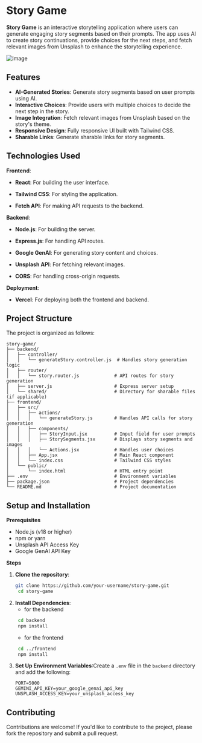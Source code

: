 # Story Game

**Story Game** is an interactive storytelling application where users can generate engaging story segments based on their prompts. The app uses AI to create story continuations, provide choices for the next steps, and fetch relevant images from Unsplash to enhance the storytelling experience.

![image](https://github.com/user-attachments/assets/b1600835-9acd-4868-887d-9f54d0f6f52e)

## Features
- **AI-Generated Stories**: Generate story segments based on user prompts using AI.
- **Interactive Choices**: Provide users with multiple choices to decide the next step in the story.
- **Image Integration**: Fetch relevant images from Unsplash based on the story's theme.
- **Responsive Design**: Fully responsive UI built with Tailwind CSS.
- **Sharable Links**: Generate sharable links for story segments.

## Technologies Used

**Frontend**:

- **React**: For building the user interface.

- **Tailwind CSS**: For styling the application.

- **Fetch API**: For making API requests to the backend.

**Backend**:

- **Node.js**: For building the server.

- **Express.js**: For handling API routes.

- **Google GenAI**: For generating story content and choices.

- **Unsplash API**: For fetching relevant images.

- **CORS**: For handling cross-origin requests.

**Deployment**:

- **Vercel**: For deploying both the frontend and backend.

## Project Structure
The project is organized as follows:
```
story-game/
├── backend/
│   ├── controller/
│   │   └── generateStory.controller.js  # Handles story generation logic
│   ├── router/
│   │   └── story.router.js             # API routes for story generation
│   ├── server.js                       # Express server setup
│   └── shared/                         # Directory for sharable files (if applicable)
├── frontend/
│   ├── src/
│   │   ├── actions/
│   │   │   └── generateStory.js        # Handles API calls for story generation
│   │   ├── components/
│   │   │   ├── StoryInput.jsx          # Input field for user prompts
│   │   │   ├── StorySegments.jsx       # Displays story segments and images
│   │   │   └── Actions.jsx             # Handles user choices
│   │   ├── App.jsx                     # Main React component
│   │   └── index.css                   # Tailwind CSS styles
│   └── public/
│       └── index.html                  # HTML entry point
├── .env                                # Environment variables
├── package.json                        # Project dependencies
└── README.md                           # Project documentation
```

## Setup and Installation

**Prerequisites**

- Node.js (v18 or higher)
- npm or yarn
- Unsplash API Access Key
- Google GenAI API Key

**Steps**

1. **Clone the repository**:
   ```bash
   git clone https://github.com/your-username/story-game.git
    cd story-game
   ```
2. **Install Dependencies**:
    - for the backend
   ```bash
    cd backend
    npm install
   ```
   - for the frontend
   ```bash
    cd ../frontend
    npm install
   ```
3. **Set Up Environment Variables**:Create a `.env` file in the `backend` directory and add the following:
    ```
    PORT=5000
    GEMINI_API_KEY=your_google_genai_api_key
    UNSPLASH_ACCESS_KEY=your_unsplash_access_key
    ```


## Contributing
Contributions are welcome! If you'd like to contribute to the project, please fork the repository and submit a pull request.




